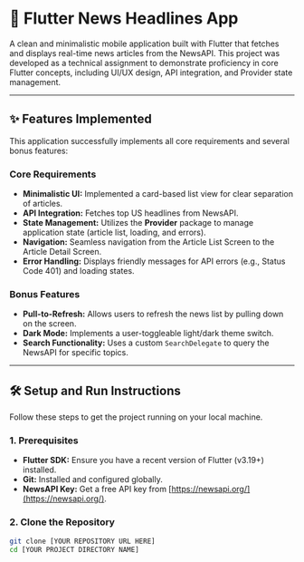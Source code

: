 # 📰 Flutter News Headlines App

A clean and minimalistic mobile application built with Flutter that fetches and displays real-time news articles from the NewsAPI. This project was developed as a technical assignment to demonstrate proficiency in core Flutter concepts, including UI/UX design, API integration, and Provider state management.

---

## ✨ Features Implemented

This application successfully implements all core requirements and several bonus features:

### Core Requirements
* **Minimalistic UI:** Implemented a card-based list view for clear separation of articles.
* **API Integration:** Fetches top US headlines from NewsAPI.
* **State Management:** Utilizes the **Provider** package to manage application state (article list, loading, and errors).
* **Navigation:** Seamless navigation from the Article List Screen to the Article Detail Screen.
* **Error Handling:** Displays friendly messages for API errors (e.g., Status Code 401) and loading states.

### Bonus Features
* **Pull-to-Refresh:** Allows users to refresh the news list by pulling down on the screen.
* **Dark Mode:** Implements a user-toggleable light/dark theme switch.
* **Search Functionality:** Uses a custom `SearchDelegate` to query the NewsAPI for specific topics.

---

## 🛠️ Setup and Run Instructions

Follow these steps to get the project running on your local machine.

### 1. Prerequisites

* **Flutter SDK:** Ensure you have a recent version of Flutter (v3.19+) installed.
* **Git:** Installed and configured globally.
* **NewsAPI Key:** Get a free API key from [https://newsapi.org/](https://newsapi.org/).

### 2. Clone the Repository

```bash
git clone [YOUR REPOSITORY URL HERE]
cd [YOUR PROJECT DIRECTORY NAME]
